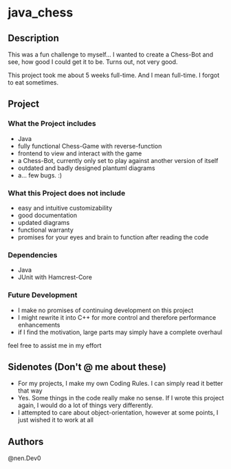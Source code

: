 # java_chess

## Description

This was a fun challenge to myself... I wanted to create a Chess-Bot and see, how good I could get it to be.
Turns out, not very good.

This project took me about 5 weeks full-time. And I mean full-time.
I forgot to eat sometimes.

## Project

### What the Project includes

- Java
- fully functional Chess-Game with reverse-function
- frontend to view and interact with the game
- a Chess-Bot, currently only set to play against another version of itself
- outdated and badly designed plantuml diagrams
- a... few bugs. :)


### What this Project does not include

- easy and intuitive customizability
- good documentation
- updated diagrams
- functional warranty
- promises for your eyes and brain to function after reading the code

### Dependencies

- Java
- JUnit with Hamcrest-Core


### Future Development

- I make no promises of continuing development on this project
- I might rewrite it into C++ for more control and therefore performance enhancements
- if I find the motivation, large parts may simply have a complete overhaul

feel free to assist me in my effort


## Sidenotes (Don't @ me about these)

- For my projects, I make my own Coding Rules. I can simply read it better that way
- Yes. Some things in the code really make no sense. If I wrote this project again, I would do a lot of things very differently.
- I attempted to care about object-orientation, however at some points, I just wished it to work at all

## Authors
@nen.Dev0
